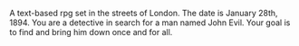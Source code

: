 A text-based rpg set in the streets of London. The date is January 28th, 1894. 
You are a detective in search for a man named John Evil. Your goal is to find and bring him down once and for all.

